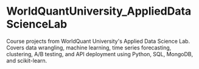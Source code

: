 # WorldQuantUniversity_AppliedDataScienceLab
Course projects from WorldQuant University's Applied Data Science Lab. Covers data wrangling, machine learning, time series forecasting, clustering, A/B testing, and API deployment using Python, SQL, MongoDB, and scikit-learn.
